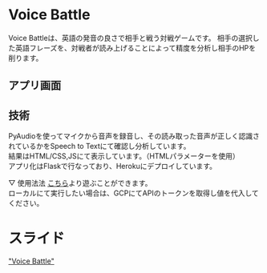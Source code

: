 # Voice Battle
Voice Battleは、英語の発音の良さで相手と戦う対戦ゲームです。
相手の選択した英語フレーズを、対戦者が読み上げることによって精度を分析し相手のHPを削ります。

## アプリ画面


## 技術
PyAudioを使ってマイクから音声を録音し、その読み取った音声が正しく認識されているかをSpeech to Textにて確認し分析しています。  
結果はHTML/CSS,JSにて表示しています。（HTMLパラメーターを使用）  
アプリ化はFlaskで行なっており、Herokuにデプロイしています。   


▽ 使用法法
[こちら]()より遊ぶことができます。   
ローカルにて実行したい場合は、GCPにてAPIのトークンを取得し値を代入してください。   



# スライド
["Voice Battle"](https://docs.google.com/presentation/d/1iFBaAtMOZIyeMXX9wZGxW85CJJjavnLxNM28rjb9rYc/edit?usp=sharing)
